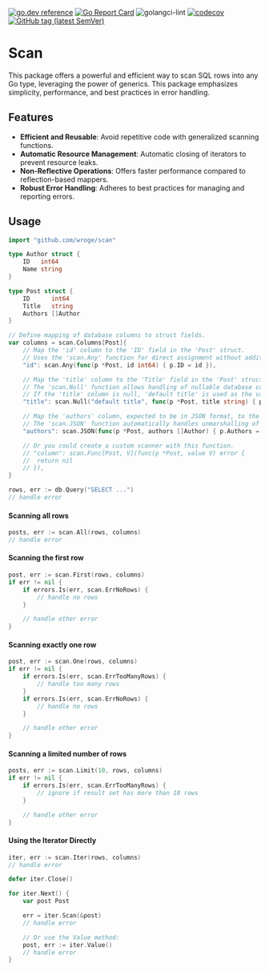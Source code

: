 [![go.dev reference](https://img.shields.io/badge/go.dev-reference-007d9c?logo=go&logoColor=white)](https://pkg.go.dev/github.com/wroge/scan)
[![Go Report Card](https://goreportcard.com/badge/github.com/wroge/scan)](https://goreportcard.com/report/github.com/wroge/scan)
![golangci-lint](https://github.com/wroge/scan/workflows/golangci-lint/badge.svg)
[![codecov](https://codecov.io/gh/wroge/scan/branch/main/graph/badge.svg?token=SBSedMOGHR)](https://codecov.io/gh/wroge/scan)
[![GitHub tag (latest SemVer)](https://img.shields.io/github/tag/wroge/scan.svg?style=social)](https://github.com/wroge/scan/tags)

# Scan

This package offers a powerful and efficient way to scan SQL rows into any Go type, leveraging the power of generics. This package emphasizes simplicity, performance, and best practices in error handling.

## Features

- **Efficient and Reusable**: Avoid repetitive code with generalized scanning functions.
- **Automatic Resource Management**: Automatic closing of iterators to prevent resource leaks.
- **Non-Reflective Operations**: Offers faster performance compared to reflection-based mappers.
- **Robust Error Handling**: Adheres to best practices for managing and reporting errors.

## Usage

```go
import "github.com/wroge/scan"

type Author struct {
	ID   int64
	Name string
}

type Post struct {
	ID      int64
	Title   string
	Authors []Author
}

// Define mapping of database columns to struct fields.
var columns = scan.Columns[Post]{
	// Map the 'id' column to the 'ID' field in the 'Post' struct.
	// Uses the 'scan.Any' function for direct assignment without additional processing.
	"id": scan.Any(func(p *Post, id int64) { p.ID = id }),

	// Map the 'title' column to the 'Title' field in the 'Post' struct.
	// The 'scan.Null' function allows handling of nullable database columns.
	// If the 'title' column is null, 'default title' is used as the value.
	"title": scan.Null("default title", func(p *Post, title string) { p.Title = title }),

	// Map the 'authors' column, expected to be in JSON format, to the 'Authors' field in the 'Post' struct.
	// The 'scan.JSON' function automatically handles unmarshalling of the JSON data into the 'Author' struct slice.
	"authors": scan.JSON(func(p *Post, authors []Author) { p.Authors = authors }),

	// Or you could create a custom scanner with this function.
	// "column": scan.Func[Post, V](func(p *Post, value V) error {
	// 	return nil
	// }),
}

rows, err := db.Query("SELECT ...")
// handle error
```

#### Scanning all rows

```go 
posts, err := scan.All(rows, columns)
// handle error
```

#### Scanning the first row

```go 
post, err := scan.First(rows, columns)
if err != nil {
	if errors.Is(err, scan.ErrNoRows) {
		// handle no rows
	}

	// handle other error
}
```

#### Scanning exactly one row

```go 
post, err := scan.One(rows, columns)
if err != nil {
	if errors.Is(err, scan.ErrTooManyRows) {
		// handle too many rows
	}
	if errors.Is(err, scan.ErrNoRows) {
		// handle no rows
	}

	// handle other error
}
```

#### Scanning a limited number of rows

```go 
posts, err := scan.Limit(10, rows, columns)
if err != nil {
	if errors.Is(err, scan.ErrTooManyRows) {
		// ignore if result set has more than 10 rows
	}

	// handle other error
}
```

#### Using the Iterator Directly

```go 
iter, err := scan.Iter(rows, columns)
// handle error

defer iter.Close()

for iter.Next() {
	var post Post

	err = iter.Scan(&post)
	// handle error

	// Or use the Value method:
	post, err := iter.Value()
	// handle error
}
```
